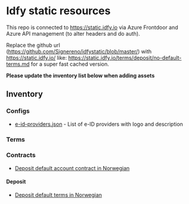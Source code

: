 # Idfy static resources
This repo is connected to https://static.idfy.io via Azure Frontdoor and Azure API management (to alter headers and do auth). 


Replace the github url (https://github.com/Signereno/idfystatic/blob/master/) with https://static.idfy.io/ like: https://static.idfy.io/terms/deposit/no-default-terms.md for a super fast cached version.

**Please update the inventory list below when adding assets**

## Inventory

### Configs
* [e-id-providers.json](/configs/e-id-providers.json) - List of e-ID providers with logo and description

### Terms

### Contracts
* [Deposit default account contract in Norwegian](/contracts/deposit/no-default-account-contract.pdf)

#### Deposit
* [Deposit default terms in Norwegian](/terms/deposit/no-default-terms.md)
